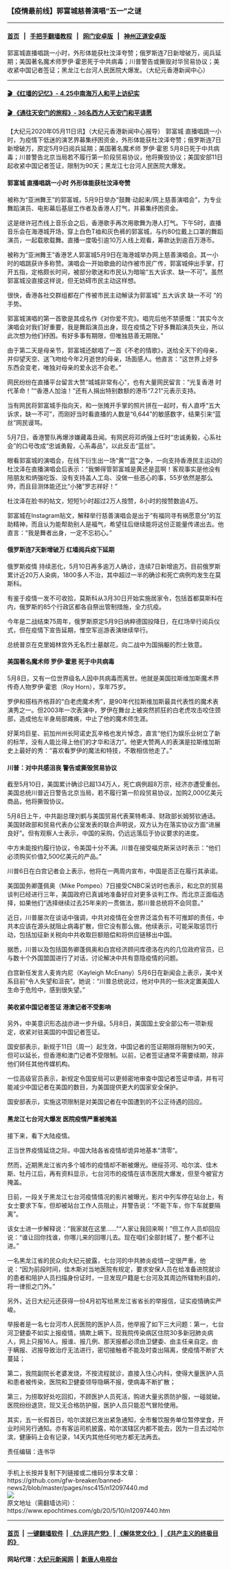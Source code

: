 ### 【疫情最前线】郭富城慈善演唱“五一”之谜
------------------------

#### [首页](https://github.com/gfw-breaker/banned-news2/blob/master/README.md) &nbsp;&nbsp;|&nbsp;&nbsp; [手把手翻墙教程](https://github.com/gfw-breaker/guides/wiki) &nbsp;&nbsp;|&nbsp;&nbsp; [网门安卓版](https://github.com/oGate2/oGate) &nbsp;&nbsp;|&nbsp;&nbsp; [神州正道安卓版](https://github.com/SzzdOgate/update) 



<div><img alt="" class="attachment-djy_600_400 size-djy_600_400 wp-post-image" src="https://i.epochtimes.com/assets/uploads/2020/05/WhatsApp-Image-2020-05-10-at-9.25.03-AM-600x400.jpeg"/>
<div class="caption">
 郭富城直播唱跳一小时，外形体能获杜汶泽夸赞；俄罗斯连7日新增破万，阅兵延期；美国著名魔术师罗伊·霍恩死于中共病毒；川普警告或撕毁对华贸易协议；美收紧中国记者签证；黑龙江七台河人民医院大爆发。（大纪元香港新闻中心）
</div></div><hr/>

#### [ 🎬  《红墙的记忆》- 4.25中南海万人和平上访纪实](http://158.247.193.181:10000/videos/legend/425.html)

 #### [ 🎬  《通往天安门的旅程》- 36名西方人天安门和平请愿 ](http://158.247.193.181:10000/videos/legend/JTT.html)

<div><p>
 【大纪元2020年05月11日讯】（大纪元香港新闻中心报导）
 <ok href="https://www.epochtimes.com/gb/tag/%E9%83%AD%E5%AF%8C%E5%9F%8E.html">
  郭富城
 </ok>
 直播唱跳一小时，为疫情下低迷的演艺界募集纾困资金，外形体能获杜汶泽夸赞；俄罗斯连7日新增破万，原定5月9日阅兵延期；美国著名魔术师
 <ok href="https://www.epochtimes.com/gb/tag/%E7%BD%97%E4%BC%8A%C2%B7%E9%9C%8D%E6%81%A9.html">
  罗伊·霍恩
 </ok>
 5月8日死于中共病毒；川普警告北京当局若不履行第一阶段贸易协议，他将撕毁协议；美国安部11日起收紧中国记者签证，限制为90天；黑龙江七台河人民医院大爆发。
</p>
<p>
</p>
<h4>
 <ok href="https://www.epochtimes.com/gb/tag/%E9%83%AD%E5%AF%8C%E5%9F%8E.html">
  郭富城
 </ok>
 直播唱跳一小时 外形体能获杜汶泽夸赞
</h4>
<p>
 被称为“亚洲舞王”的郭富城，5月9日举办“鼓舞‧动起来/网上慈善演唱会”，为专业舞蹈演员、电影幕后基层工作者及香港人打气，并募集纾困资金。
</p>
<p>
 这是继许冠杰线上音乐会之后，香港歌手再次用歌舞为港人打气。下午5时，直播音乐会在海港城开场，穿上白色T裇和灰色裤的郭富城，与约80位戴上口罩的舞蹈演员，一起载歌载舞。直播一度吸引逾10万人线上观看，筹款达到逾百万港币。
</p>
<p>
 被称为“亚洲舞王”香港艺人郭富城5月9日在海港城举办网上慈善演唱会。其一小时的唱跳获许多称赞。演唱会一开始歌曲的动作被市民广传，郭富城伸出手掌，打开五指，定格颇长时间，被部分歌迷和市民认为暗喻“五大诉求、缺一不可”。虽然郭富城没直接这样说，但无妨碍市民主动这样想。
</p>
<p>
 很快，香港各社交群组都在广传被市民主动解读为郭富城“
 <ok href="https://www.epochtimes.com/gb/tag/%E4%BA%94%E5%A4%A7%E8%AF%89%E6%B1%82-%E7%BC%BA%E4%B8%80%E4%B8%8D%E5%8F%AF.html">
  五大诉求 缺一不可
 </ok>
 ”的手势。
</p>
<p>
 郭富城演唱的第一首歌是其成名作《对你爱不完》。唱完后他不禁感慨：“其实今次演唱会对我们好重要，我是舞蹈演员出身，现在疫情之下好多舞蹈演员失业，所以此次想为他们纾困。有好多事有期限，但唯独慈善无期限。”
</p>
<p>
 由于第二天是母亲节，郭富城还献唱了一首《不老的情歌》，送给全天下的母亲，并仰望天空、送飞吻给今年2月逝世的母亲，场面感人。他直言：“这世界上好多东西会变老，唯独对母亲的爱永远不会老。”
</p>
<p>
 网民纷纷在直播平台留言大赞“城城非常有心”，也有大量网民留言：“光复香港 时代革命！”“香港人加油！”还有人捐出特别数额的港币“7.21”元表示支持。
</p>
<p>
 当有网民将郭富城手指向天，和一张摊开手掌的照片拼在一起时，有人直呼“五大诉求，缺一不可”，而刚好当时看直播的人数是“6,644”的敏感数字，结果引来“蓝丝”网民谩骂。
</p>
<p>
 5月7日，香港警队再爆涉嫌藏毒丑闻。有网民将邓炳强上任时“忠诚勇毅，心系社会”的口号改成“忠诚勇毅，心系毒品”，以此反击“蓝丝”。
</p>
<p>
 眼看郭富城的演唱会，在线下衍生出一场“黄”“蓝”之争，一向支持香港民主运动的杜汶泽在直播演唱会后表示：“我懒得管郭富城是黄还是蓝啊！客观事实是他没有陪朋友和炳强吃饭、没有支持盖人工岛、没做一些恶心的事，55岁依然是那么帅，而且目测体能还比“小猪”罗志祥好！”
</p>
<p>
 杜汶泽在脸书的帖文，短短1小时超过2万人按赞，8小时的按赞数逾4万。
</p>
<p>
 郭富城在Instagram贴文，解释举行慈善演唱会是出于“有福同寻有祸愿意分”的互助精神，而且认为能帮助别人是福气，希望往后继续能将这份正能量传递出去。他直言：“我是舞者出身，一定不忘初心。”
</p>
<h4>
 俄罗斯连7天新增破万 红墙阅兵疫下延期
</h4>
<p>
 <ok href="https://www.epochtimes.com/gb/tag/%E4%BF%84%E7%BD%97%E6%96%AF%E7%96%AB%E6%83%85.html">
  俄罗斯疫情
 </ok>
 持续恶化，5月10日再多逾万人确诊，连续7日新增逾万。目前俄罗斯累计近20万人染病，1800多人不治，其中超过一半的确诊和死亡病例均发生在莫斯科。
</p>
<p>
 有鉴于疫情一发不可收拾，莫斯科从3月30日开始实施居家令，包括首都莫斯科在内，俄罗斯的85个行政区都各自祭出管制措施，全力抗疫。
</p>
<p>
 今年是二战结束75周年，俄罗斯原定5月9日纳粹德国投降日，在红场举行阅兵仪式，但在疫情下宣告延期，惟空军巡游表演继续举行。
</p>
<p>
 总统普京在克里姆林宫外无名烈士墓献花，向二战中为国捐躯的烈士致意。
</p>
<h4>
 美国著名魔术师
 <ok href="https://www.epochtimes.com/gb/tag/%E7%BD%97%E4%BC%8A%C2%B7%E9%9C%8D%E6%81%A9.html">
  罗伊·霍恩
 </ok>
 死于中共病毒
</h4>
<p>
 5月8日，又有一位世界级名人因中共病毒而离世。他就是美国拉斯维加斯魔术界传奇人物罗伊·霍恩（Roy Horn），享年75岁。
</p>
<p>
 罗伊和搭档齐格菲的“白老虎魔术秀”，是90年代拉斯维加斯最具代表性的魔术表演秀之一。但2003年一次表演中，罗伊在舞台上被突然抓狂的白老虎攻击咬住颈部，造成他左半身局部瘫痪，中止了他的魔术师生涯。
</p>
<p>
 好莱坞巨星、前加州州长阿诺史瓦辛格也发片悼念，直言“他们为娱乐业树立了新的标竿，没有人能比得上他们的才华和活力”。他更大赞两人的表演是拉斯维加斯史上最好的秀：“喜欢看罗伊的魔法和特技，不敢相信他走了。”
</p>
<h4>
 川普：对中共感沮丧 警告或撕毁贸易协议
</h4>
<p>
 截至5月10日，美国累计确诊已超134万人，死亡病例超8万宗，经济亦遭受重创。美国总统川普近日警告北京当局，若不履行第一阶段贸易协议，加购2,000亿美元商品，他将撕毁协议。
</p>
<p>
 5月8日上午，中共副总理刘鹤与美国贸易代表莱特希泽、财政部长姆努钦通话。美国财政部和贸易代表办公室发表的联合声明说，双方认为在落实协议方面“进展良好”。但有观察人士表示，中国的采购，仍远远落后于协议要求的进度。
</p>
<p>
 中方未能按约履行协议，令美国十分不满。川普在接受福克斯采访时表示：“他们必须购买价值2,500亿美元的产品。”
</p>
<p>
 川普6日在白宫记者会上表示，他将在一两周内宣布，中国是否正在履行其承诺。
</p>
<p>
 美国国务卿蓬佩奥（Mike Pompeo）7日接受CNBC采访时也表示，和北京的贸易谈判已经进行三年，美国政府已真诚地准备好应对更多谈判工作。而北京正面临选择，如果他们“选择继续过去25年来的一贯做法，那川普总统将不会同意。”
</p>
<p>
 近日，川普屡次在谈话中强调，中共对疫情在全世界泛滥负有不可推卸的责任，中共本应该在源头就阻止病毒扩散，但它没有那么做。他续表示，可能采取惩罚行动，包括加征新关税向中共收取巨额赔偿和将供应链移出中国。
</p>
<p>
 据悉，川普以及包括国务卿蓬佩奥和白宫经济顾问库德洛在内的几位政府官员，已与数十个外国盟国进行了对话，讨论解决中共有意隐疫情的问题。
</p>
<p>
 白宫新任发言人麦肯内尼（Kayleigh McEnany）5月6日在新闻会上表示，美中关系目前“令人失望和沮丧”。她说：“川普总统说过，他对中共的一些决定置美国人生命于危险中，感到很失望。”
</p>
<h4>
 美收紧中国记者签证 港澳记者不受影响
</h4>
<p>
 另外，中美意识形态战亦进一步升级。5月8日，美国国土安全部公布一项新规定，收紧对驻美国的中国记者签证。
</p>
<p>
 国安部表示，新规于11日（周一）起生效，中国记者的签证期限将限制为90天，但可以延长，但香港和澳门记者不受限制。以前，记者签证通常不需要续期，除非他们转任其他传媒机构。
</p>
<p>
 一位高级官员表示，新规定令国安局可以更频密地审查中国记者签证申请，并有可能减少中国记者在美国的数目，为美国提供更大的国家安全保护。
</p>
<p>
 国安部表示，实施这项限制是对美国记者在中国遭到的不公正待遇的回应。
</p>
<h4>
 黑龙江七台河大爆发 医院疫情严重被掩盖
</h4>
<p>
 接下来，看下大陆疫情。
</p>
<p>
 正当世界疫情延烧之际，中国大陆各省疫情却诡异地基本“清零”。
</p>
<p>
 然而，近期黑龙江省内多个城市的疫情却不断被爆光。继绥芬河、哈尔滨、佳木斯、牡丹江后，再有资料显示，七台河市的疫情在该市医院大爆发，但至今被官方掩盖。
</p>
<p>
 日前，一段关于黑龙江七台河疫情情况的影片被曝光，影片中列车停在站台上，有女士要求下车，但却被站台工作人员阻止，并警告说：“不能下车，你下车就要隔离”。
</p>
<p>
 该女士进一步解释说：“我家就在这里……”“人家让我回来啊！”但工作人员却回应说：“谁让回你找谁，你哪儿来的回哪儿去。现在咱们全部封城了，整个都不让进。”
</p>
<p>
 一名黑龙江省的民众向大纪元披露，七台河的中共肺炎疫情一定很严重，他说：“因为前段时间，佳木斯对当地医院有规定，要求安保人员在给准备进院就诊的患者和陪护人员扫描身份证时，一旦发现户籍是七台河及其周边所辖勃利县的，将一律拒之门外。”
</p>
<p>
 另外，近日大纪元还获得一份4月初写给黑龙江省省长的举报信，证实疫情确实严峻。
</p>
<p>
 举报者是一名七台河市人民医院的医护人员，他举报了如下三大问题：第一，七台河卫健委不如实上报疫情，搞欺上瞒下。现我院传染病区住院30多新冠肺炎病人，网上只报16人。报谁、报几例、那天报都必须由卫健委、由主任亲自定。由于瞒报、迟报导致治疗无法进行，密切接触者不能及时查出隔离，使疫情不断扩大蔓延；
</p>
<p>
 第二，我院副院长老婆发烧，不按流程就诊，直接入住心内科，使得大量医护人员和患者被传染，医院和卫健委领导隐瞒不报，使病毒不断扩散；
</p>
<p>
 第三，为捞取好处吃回扣，不顾医护人员死活，购进大量劣质防护服，一碰就破。医院纷纷退货，现又无合格防护服，医护人员只能忍气冒险使用。
</p>
<p>
 其实，五一长假首日，哈尔滨就已发出紧急通知，全市餐饮服务单位暂停堂食，开业时间另行通知。亦有客运司机披露，哈尔滨辖区内都不能去，因为一旦去过哈尔滨，健康码上会有记录，14天内其他任何地方都无法再去。
</p>
<p>
 责任编辑：连书华
</p>
</div>
<hr/>
手机上长按并复制下列链接或二维码分享本文章：<br/>
https://github.com/gfw-breaker/banned-news2/blob/master/pages/nsc415/n12097440.md <br/>
<a href='https://github.com/gfw-breaker/banned-news2/blob/master/pages/nsc415/n12097440.md'><img src='https://github.com/gfw-breaker/banned-news2/blob/master/pages/nsc415/n12097440.md.png'/></a> <br/>
原文地址（需翻墙访问）：https://www.epochtimes.com/gb/20/5/10/n12097440.htm


------------------------
#### [首页](https://github.com/gfw-breaker/banned-news2/blob/master/README.md) &nbsp;|&nbsp; [一键翻墙软件](https://github.com/gfw-breaker/nogfw/blob/master/README.md) &nbsp;| [《九评共产党》](https://github.com/gfw-breaker/9ping.md/blob/master/README.md#九评之一评共产党是什么) | [《解体党文化》](https://github.com/gfw-breaker/jtdwh.md/blob/master/README.md) | [《共产主义的终极目的》](https://github.com/gfw-breaker/gczydzjmd.md/blob/master/README.md)

#### 网站代理：[大纪元新闻网](http://158.247.194.169:10080/gb/) &nbsp;|&nbsp; [新唐人电视台](http://158.247.194.169:8808/gb/)


<img src='http://gfw-breaker.win/banned-news2/pages/nsc415/n12097440.md' width='0px' height='0px'/>